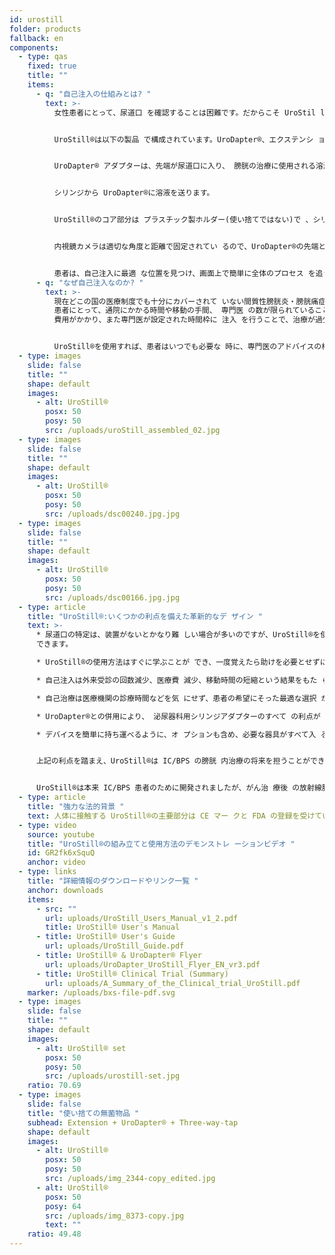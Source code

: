 ```yaml
---
id: urostill
folder: products
fallback: en
components:
  - type: qas
    fixed: true
    title: ""
    items:
      - q: "自己注入の仕組みとは? "
        text: >-
          女性患者にとって、尿道口 を確認することは困難です。だからこそ UroStil l®が発明されました。


          UroStill®は以下の製品 で構成されています。UroDapter®、エクステンシ ョン、3 ウェイタップ、UroStill®ホルダー(50m l シリンジ用)。オプションパーツとして、内視 鏡カメラ、タブレット、タブレットスタンドがあ ります。上記の製品は当社より、もしくは他社か らご自身でご購入いただけます。注入ごとに 、UroDapter®、エクステンション、3 ウェイタッ プがセットになった滅菌ディスポーザブル製品 を購入する必要があります。


          UroDapter® アダプターは、先端が尿道口に入り、 膀胱の治療に使用される溶液を供給する唯一の部 品。UroDapter®にはエクステンション が取り付けられ、エクステンション とシリンジには 3 ウェイタップが取り付けられて います。これら二つの器具が


          シリンジから UroDapter®に溶液を送ります。


          UroStill®のコア部分は プラスチック製ホルダー(使い捨てではない)で 、シリンジと内視鏡カメラの両方をしっかりと固 定します。UroStill®ホルダーに付属のコンストリクターリ ングを入れることにより、20ml のシリンジも使 用できます。(薬が入っているシリンジは付属し ていません。)


          内視鏡カメラは適切な角度と距離で固定されてい るので、UroDapter®の先端と尿道口を 完璧に映し出すことができます(カメラには LED ライトが内蔵されているので、尿道口 を照らすことができます)。カメラの画像は、対 応するスマートフォン、タブレット、PC などで 見ることができます。スマホやタブレットなどの 小型機器はスタンドに置くことができます。 カメラ(6LED、micro USB、7mm CA00523)、スタンド、スマートデバイス(弊社 推奨:Huawei Media Pad T3 8.0 16GB)はオプションです。


          患者は、自己注入に最適 な位置を見つけ、画面上で簡単に全体のプロセス を追うことができます。
      - q: "なぜ自己注入なのか? "
        text: >-
          現在どこの国の医療制度でも十分にカバーされて いない間質性膀胱炎・膀胱痛症候群、多くの患者 が膀胱内注入療法を必要としています。
          患者にとって、通院にかかる時間や移動の手間、 専門医 の数が限られていることなどから、非常に高額な
          費用がかかり、また専門医が設定された時間枠に 注入 を行うことで、治療が過少になったり、過剰にな ったりすることも少なくありません。


          ​UroStill®を使用すれば、患者はいつでも必要な 時に、専門医のアドバイスの枠内で自己 治療を行うことができます。
  - type: images
    slide: false
    title: ""
    shape: default
    images:
      - alt: UroStill®
        posx: 50
        posy: 50
        src: /uploads/uroStill_assembled_02.jpg
  - type: images
    slide: false
    title: ""
    shape: default
    images:
      - alt: UroStill®
        posx: 50
        posy: 50
        src: /uploads/dsc00240.jpg.jpg
  - type: images
    slide: false
    title: ""
    shape: default
    images:
      - alt: UroStill®
        posx: 50
        posy: 50
        src: /uploads/dsc00166.jpg.jpg
  - type: article
    title: "UroStill®:いくつかの利点を備えた革新的なデ ザイン "
    text: >-
      * 尿道口の特定は、装置がないとかなり難 しい場合が多いのですが、UroStill®を使 用することにより簡単に特定することが
      できます。

      * UroStill®の使用方法はすぐに学ぶことが でき、一度覚えたら助けを必要とせずに 自己治療ができます。

      * 自己注入は外来受診の回数減少、医療費 減少、移動時間の短縮という結果をもた らします。

      * 自己治療は医療機関の診療時間などを気 にせず、患者の希望にそった最適な選択 ができます。

      * UroDapter®との併用により、 泌尿器科用シリンジアダプターのすべて の利点が UroStill®にも適用されます。

      * デバイスを簡単に持ち運べるように、オ プションも含め、必要な器具がすべて入 る袋が付属します。


      上記の利点を踏まえ、UroStill®は IC/BPS の膀胱 内治療の将来を担うことができます。


      UroStill®は本来 IC/BPS 患者のために開発されましたが、がん治 療後 の放射線膀胱炎や頻繁に再発する重度の尿路感染 症など、他の特定の疾患にも使用可能。
  - type: article
    title: "強力な法的背景 "
    text: 人体に接触する UroStill®の主要部分は CE マー クと FDA の登録を受けています
  - type: video
    source: youtube
    title: "UroStill®の組み立てと使用方法のデモンストレ ーションビデオ "
    id: GR2fk6xSquQ
    anchor: video
  - type: links
    title: "詳細情報のダウンロードやリンク一覧 "
    anchor: downloads
    items:
      - src: ""
        url: uploads/UroStill_Users_Manual_v1_2.pdf
        title: UroStill® User's Manual
      - title: UroStill® User's Guide
        url: uploads/UroStill_Guide.pdf
      - title: UroStill® & UroDapter® Flyer
        url: uploads/UroDapter_UroStill_Flyer_EN_vr3.pdf
      - title: UroStill® Clinical Trial (Summary)
        url: uploads/A_Summary_of_the_Clinical_trial_UroStill.pdf
    marker: /uploads/bxs-file-pdf.svg
  - type: images
    slide: false
    title: ""
    shape: default
    images:
      - alt: UroStill® set
        posx: 50
        posy: 50
        src: /uploads/urostill-set.jpg
    ratio: 70.69
  - type: images
    slide: false
    title: "使い捨ての無菌物品 "
    subhead: Extension + UroDapter® + Three-way-tap
    shape: default
    images:
      - alt: UroStill®
        posx: 50
        posy: 50
        src: /uploads/img_2344-copy_edited.jpg
      - alt: UroStill®
        posx: 50
        posy: 64
        src: /uploads/img_8373-copy.jpg
        text: ""
    ratio: 49.48
---
```

